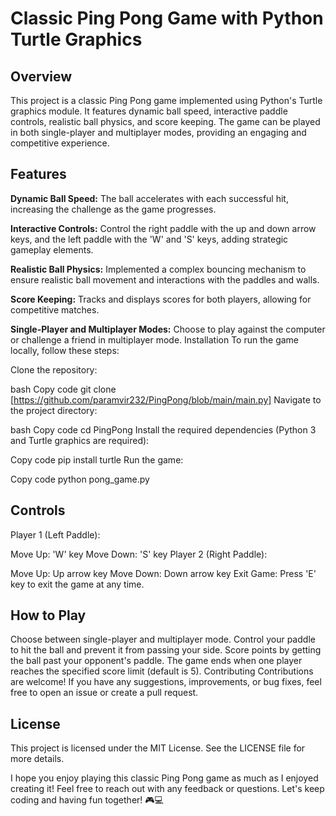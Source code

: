 # Classic Ping Pong Game with Python Turtle Graphics

## Overview
This project is a classic Ping Pong game implemented using Python's Turtle graphics module. It features dynamic ball speed, interactive paddle controls, realistic ball physics, and score keeping. The game can be played in both single-player and multiplayer modes, providing an engaging and competitive experience.

## Features
**Dynamic Ball Speed:** The ball accelerates with each successful hit, increasing the challenge as the game progresses.

**Interactive Controls:** Control the right paddle with the up and down arrow keys, and the left paddle with the 'W' and 'S' keys, adding strategic gameplay elements.

**Realistic Ball Physics:** Implemented a complex bouncing mechanism to ensure realistic ball movement and interactions with the paddles and walls.

**Score Keeping:** Tracks and displays scores for both players, allowing for competitive matches.

**Single-Player and Multiplayer Modes:** Choose to play against the computer or challenge a friend in multiplayer mode.
Installation
To run the game locally, follow these steps:

Clone the repository:

bash
Copy code
git clone [https://github.com/paramvir232/PingPong/blob/main/main.py]
Navigate to the project directory:

bash
Copy code
cd PingPong
Install the required dependencies (Python 3 and Turtle graphics are required):

Copy code
pip install turtle
Run the game:

Copy code
python pong_game.py

## Controls
Player 1 (Left Paddle):

Move Up: 'W' key
Move Down: 'S' key
Player 2 (Right Paddle):

Move Up: Up arrow key
Move Down: Down arrow key
Exit Game: Press 'E' key to exit the game at any time.

## How to Play
Choose between single-player and multiplayer mode.
Control your paddle to hit the ball and prevent it from passing your side.
Score points by getting the ball past your opponent's paddle.
The game ends when one player reaches the specified score limit (default is 5).
Contributing
Contributions are welcome! If you have any suggestions, improvements, or bug fixes, feel free to open an issue or create a pull request.

## License
This project is licensed under the MIT License. See the LICENSE file for more details.

I hope you enjoy playing this classic Ping Pong game as much as I enjoyed creating it! Feel free to reach out with any feedback or questions. Let's keep coding and having fun together! 🎮💻
